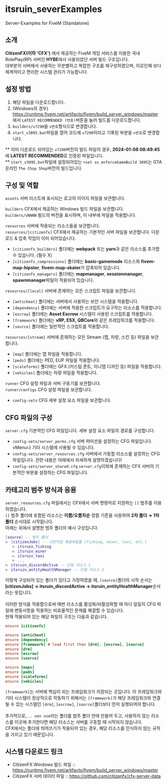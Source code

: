 # itsruin_severExamples
Server-Examples for FiveM (Standalone)

## 소개
**CitizenFX(이하 'CFX')** 에서 제공하는 FiveM 게임 서비스를 이용한 국내 RolePlay(RP) 서버인 **HYBE**에서 사용되었던 서버 빌드 구조입니다.<br/>
대부분의 서버에서 사용하는 무분별하고 복잡한 구조를 재구성하였으며, 이로인해 보다 체계적이고 편리한 시스템 관리가 가능합니다.<br/>

## 설정 방법
1. 해당 파일을 다운로드합니다.
2. (Windows의 경우) https://runtime.fivem.net/artifacts/fivem/build_server_windows/master 에서 `LATEST RECOMMENDED (번호)`버튼을 눌러 빌드를 다운로드합니다.
3. `builders/v7290`을 `v번호`형식으로 변경합니다.
4. `start_v3095.bat`파일을 열어 코드에 `v7290`이라고 기록된 부분을 `v번호`로 변경합니다.

** 이미 다운로드 되어있는 `v7290`버전의 빌드 파일의 경우, **2024-01-08 08:49:45**에 **LATEST RECOMMENDED**로 인증된 파일입니다.<br/>
** `start_v3095.bat`파일에 설정되어있는 `+set sv_enforceGameBuild 3095`는 GTA 온라인 `The Chop Shop`버전의 빌드입니다.

## 구성 및 역할
`assets` 서버 리스트에 표시되는 로고의 이미지 파일을 보관합니다.<br/>

`builders` CFX에서 제공하는 Windows 빌드 파일을 보관합니다.<br/>
`builders/vNNNN` 빌드의 버전을 표시하며, 이 내부에 파일을 적용합니다.<br/>

`resources` 서버에 적용되는 리소스들을 보관합니다.<br/>
`resources/[citizenfx]` CFX에서 제공하는 기본적인 서버 파일을 보관합니다. 다운로드 & 압축 작업이 이미 되어있습니다.<br/>
- `[citizenfx_builders]` 폴더에는 **webpack** 또는 **yarn**과 같은 리소스를 추가할 수 있습니다. (필수 X)<br/>
- `[citizenfx_compressions]` 폴더에는 **basic-gamemode** 리소스와 **fivem-map-hipster**, **fivem-map-skater**가 압축되어 있습니다.<br/>
- `[citizenfx_managers]` 폴더에는 **mapmanager**, **sessionmanager**, **spawnmanager**파일이 적용되어 있습니다.<br/>

`resources/[local]` 서버에 존재하는 모든 스크립트 파일을 보관합니다.<br/>
- `[anticheat]` 폴더에는 서버에서 사용하는 보안 시스템을 적용합니다.<br/>
- `[dependency]` 폴더에는 서버에 적용한 스크립트가 요구하는 리소스를 적용합니다.<br/>
- `[escrow]` 폴더에는 **Asset Escrow** 시스템이 사용된 스크립트를 적용합니다.<br/>
- `[framework]` 폴더에는 **vRP, ESX, QBCore**와 같은 프레임워크를 적용합니다.<br/>
- `[source]` 폴더에는 일반적인 스크립트를 적용합니다.<br/>

`resources/[stream]` 서버에 존재하는 모든 Stream (맵, 차량, 스킨 등) 파일을 보관합니다.<br/>
- `[map]` 폴더에는 맵 파일을 적용합니다.<br/>
- `[peds]` 폴더에는 PED, EUP 파일을 적용합니다.<br/>
- `[scaleforms]` 폴더에는 GFX (커스텀 폰트, 미니맵 디자인 등) 파일을 적용합니다.<br/>
- `[vehicles]` 폴더에는 차량 파일을 적용합니다.<br/>

`runner` CFG 설정 파일과 서버 구동기를 보관합니다.<br/>
`runner/configs` CFG 설정 파일을 보관합니다.<br/>
- `config-sets` CFG 세부 설정 요소 파일을 보관합니다.<br/>

## CFG 파일의 구성
`server.cfg` 기본적인 CFG 파일입니다. 세부 설정 요소 파일의 경로를 구성합니다.<br/>
- `config-sets/server_perms.cfg` 서버 퍼미션을 설정하는 CFG 파일입니다. vMenu나 기타 시스템에 사용될 수 있습니다.<br/>
- `config-sets/server_resources.cfg` 서버에서 가동할 리소스를 설정하는 CFG 파일입니다. 관련 내용은 아래에서 자세하게 설명하겠습니다!<br/>
- `config-sets/server_shared.cfg` `server.cfg`이외에 존재하는 CFX 서버의 기본적인 부분을 설정하는 CFG 파일입니다.<br/>

## 카테고리 범주 방식과 응용
`server_resources.cfg` 파일에서는 CFX에서 서버 명령어로 지원하는 `[]` 범주를 이용하였습니다.<br/>
`[]` 범주 폴더에 포함된 리소스는 **이름/오름차순** 정렬 기준을 사용하여 **2차 폴더 → 1차 폴더** 순서대로 시작됩니다.<br/>
아래는 위에서 설명한 범주 폴더의 예시 구성입니다.
```lua
[source] -- 범주 폴더
ㄴ [citizenJobs] -- 시민직업 묶음파일들 (fishing, miner, taxi, etc.)
   ㄴ itsruin_fishing
   ㄴ itsruin_miner
   ㄴ itsruin_taxi
   ㄴ ...
ㄴ itsruin_discordActive -- 단일 리소스 1
ㄴ itsruin_entityHealthManager -- 단일 리소스 2
```

이렇게 구성되어 있는 폴더가 있다고 가정하였을 때, `[source]`폴더의 시작 순서는 **[citizenJobs] → itsruin_discordActive → itsruin_entityHealthManager**순서라는 뜻입니다.<br/><br/>
이러한 방식을 적용함으로써 매번 리소스를 활성화/비활성화할 때 마다 일일히 CFG 파일에 변동사항을 적용하는 비효율적인 문제를 해결할 수 있습니다.<br/>
현재 적용되어 있는 해당 파일의 구조는 다음과 같습니다.

```cfg
ensure [citizenfx]

ensure [anticheat]
ensure [dependency]
ensure [framework] # load first than [drm], [escrow], [source]
ensure [drm]
ensure [escrow]
ensure [source]

ensure [maps]
ensure [peds]
ensure [scaleforms]
ensure [vehicles]
```

`[framework]`는 서버에 핵심이 되는 프레임워크가 저장되는 곳입니다. 이 프레임워크와 기타 시스템이 정상적으로 작동하기 위해서는 `[framework]`가 해당 프레임워크와 연결될 수 있는 시스템인 `[drm]`, `[escrow]`, `[source]`폴더보다 먼저 실행되어야 합니다.<br/><br/>
추가적으로, `.. non use`라는 폴더를 범주 폴더 안에 만들어 두고, 사용하지 않는 리소스를 이곳에 추가한다면 해당 리소스는 서버를 구동할 때 시작되지 않습니다.<br/>
CFX에서는 폴더에 띄어쓰기가 적용되어 있는 경우, 해당 리소스를 인식하지 않는 규칙을 가지고 있기 때문입니다.

## 시스템 다운로드 링크
- CitizenFX Windows 빌드 파일 :: https://runtime.fivem.net/artifacts/fivem/build_server_windows/master
- CitizenFX 서버 데이터 파일 :: https://github.com/citizenfx/cfx-server-data